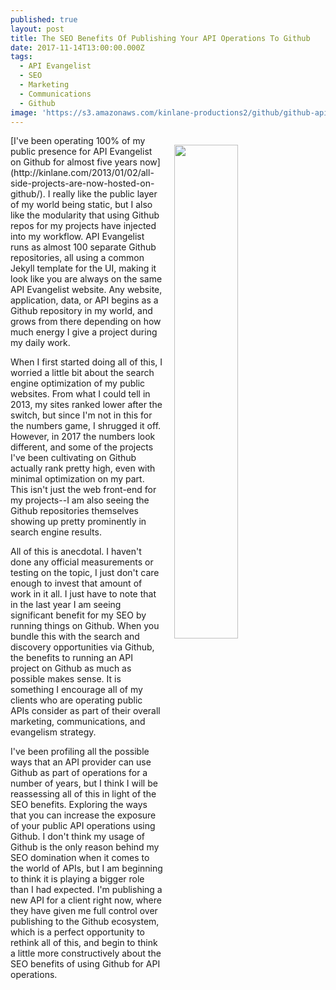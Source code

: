 ```yaml
---
published: true
layout: post
title: The SEO Benefits Of Publishing Your API Operations To Github
date: 2017-11-14T13:00:00.000Z
tags:
  - API Evangelist
  - SEO
  - Marketing
  - Communications
  - Github
image: 'https://s3.amazonaws.com/kinlane-productions2/github/github-api-evangelist.png'
---
```

<p><img src="https://s3.amazonaws.com/kinlane-productions2/github/github-api-evangelist.png" align="right" width="45%" style="padding: 15px;" /></p>[I've been operating 100% of my public presence for API Evangelist on Github for almost five years now](http://kinlane.com/2013/01/02/all-side-projects-are-now-hosted-on-github/). I really like the public layer of my world being static, but I also like the modularity that using Github repos for my projects have injected into my workflow. API Evangelist runs as almost 100 separate Github repositories, all using a common Jekyll template for the UI, making it look like you are always on the same API Evangelist website. Any website, application, data, or API begins as a Github repository in my world, and grows from there depending on how much energy I give a project during my daily work. 

When I first started doing all of this, I worried a little bit about the search engine optimization of my public websites. From what I could tell in 2013, my sites ranked lower after the switch, but since I'm not in this for the numbers game, I shrugged it off. However, in 2017 the numbers look different, and some of the projects I've been cultivating on Github actually rank pretty high, even with minimal optimization on my part. This isn't just the web front-end for my projects--I am also seeing the Github repositories themselves showing up pretty prominently in search engine results.

All of this is anecdotal. I haven't done any official measurements or testing on the topic, I just don't care enough to invest that amount of work in it all. I just have to note that in the last year I am seeing significant benefit for my SEO by running things on Github. When you bundle this with the search and discovery opportunities via Github, the benefits to running an API project on Github as much as possible makes sense. It is something I encourage all of my clients who are operating public APIs consider as part of their overall marketing, communications, and evangelism strategy.

I've been profiling all the possible ways that an API provider can use Github as part of operations for a number of years, but I think I will be reassessing all of this in light of the SEO benefits. Exploring the ways that you can increase the exposure of your public API operations using Github. I don't think my usage of Github is the only reason behind my SEO domination when it comes to the world of APIs, but I am beginning to think it is playing a bigger role than I had expected. I'm publishing a new API for a client right now, where they have given me full control over publishing to the Github ecosystem, which is a perfect opportunity to rethink all of this, and begin to think a little more constructively about the SEO benefits of using Github for API operations.
